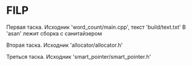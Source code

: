# FILP
Первая таска. Исходник 'word_count/main.cpp', текст 'build/text.txt'
В 'asan' лежит сборка с санитайзером

Вторая таска. Исходник 'allocator/allocator.h'

Треться таска. Исходник 'smart_pointer/smart_pointer.h'
